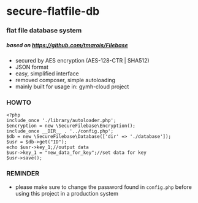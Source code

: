 # secure-flatfile-db

### flat file database system
##### based on https://github.com/tmarois/Filebase

- secured by AES encryption (AES-128-CTR | SHA512)
- JSON format
- easy, simplified interface
- removed composer, simple autoloading
- mainly built for usage in: gymh-cloud project

### HOWTO
```
<?php
include_once './library/autoloader.php';
$encryption = new \SecureFilebase\Encryption();
include_once __DIR__ . '../config.php';
$db = new \SecureFilebase\Database(['dir' => './database']);
$usr = $db->get("ID");
echo $usr->key_1;//output data
$usr->key_1 = "new_data_for_key";//set data for key
$usr->save();
```

### REMINDER
- please make sure to change the password found in `config.php` before using this project in a production system